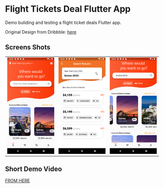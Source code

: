 # Flight Tickets Deal Flutter App

Demo buliding and testing a flight ticket deals Flutter app.

Original Design from Dribbble: [here](https://dribbble.com/shots/5662956-Flight-Tickets-Deal-Tracker-App-Day-340-365-Project365 "here")

## Screens Shots
<table style={border:"none"}>

<td>
<img src="https://github.com/AhmedAbouelkher/flight_tickets_deal_app/blob/master/screenshots/Screenshot%201.png" alt="Home Screen/Tap" width="200"/>
</td>


<td>
<img src="https://github.com/AhmedAbouelkher/flight_tickets_deal_app/blob/master/screenshots/Screenshot%202.png" alt="Search Screen" width="200"/>
</td>


<td>
<img src="https://github.com/AhmedAbouelkher/flight_tickets_deal_app/blob/master/screenshots/Screenshot%203.png" alt="Search Screen" width="200"/>
</td>


</table>

## Short Demo Video
[FROM HERE](https://drive.google.com/file/d/1CGZm9ssSaJMvpGxbJMYATzWOyNoCNXGe/view?usp=sharing "here")

